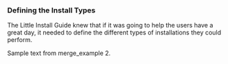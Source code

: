 

### Defining the Install Types

The Little Install Guide knew that if it was going to help the users have a great day, it needed to define the different types of installations they could perform.


Sample text from merge_example 2.